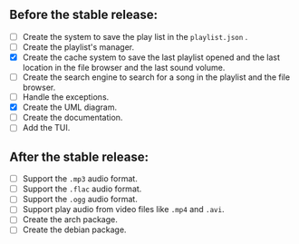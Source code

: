 ## Before the stable release:
- [ ] Create the system to save the play list in the `playlist.json` .
- [ ] Create the playlist's manager.
- [x] Create the cache system to save the last playlist opened and the last location in the file browser and the last sound volume.
- [ ] Create the search engine to search for a song in the playlist and the file browser.
- [ ] Handle the exceptions.
- [x] Create the UML diagram.
- [ ] Create the documentation.
- [ ] Add the TUI.

## After the stable release:
- [ ] Support the `.mp3` audio format.
- [ ] Support the `.flac` audio format.
- [ ] Support the `.ogg` audio format.
- [ ] Support play audio from video files like `.mp4` and `.avi`.
- [ ] Create the arch package.
- [ ] Create the debian package.